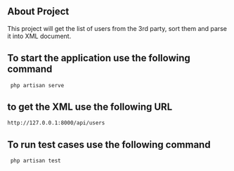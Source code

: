 ## About Project

This project will get the list of users from the 3rd party, sort them and parse it into XML document.

## To start the application use the following command
```
 php artisan serve
```
## to get the XML use the following URL
```
http://127.0.0.1:8000/api/users
```

## To run test cases use the following command
```
 php artisan test
```
